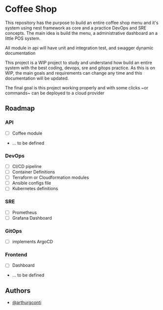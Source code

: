 
# Coffee Shop

This repository has the purpose to build an entire coffee shop menu and it's system using nest framework as core and a practice DevOps and SRE concepts.
The main idea is build the menu, a administrative dashboard an a little POS system.

All module in api will have unit and integration test, and swagger dynamic documentation

This  project is a WIP project to study and understand how build an entire system with the best coding, devops, sre and gitops practice.
As this is on WIP, the main goals and requirements can change any time and this documentation will be updated.

The final goal is this project working properly and with some clicks ~or commands~ can be deployed to a cloud provider
## Roadmap

### API

- [ ] Coffee module
- ... to be defined


### DevOps
- [ ] CI/CD pipeline
- [ ] Container Definitions
- [ ] Terraform or Cloudformation modules
- [ ] Ansible configs file
- [ ] Kubernetes definitions

### SRE
- [ ] Prometheus
- [ ] Grafana Dashboard

### GitOps
- [ ] implements ArgoCD

### Frontend
- [ ] Dashboard
- ... to be defined
## Authors

- [@arthurgconti](https://www.github.com/arthurgconti)


